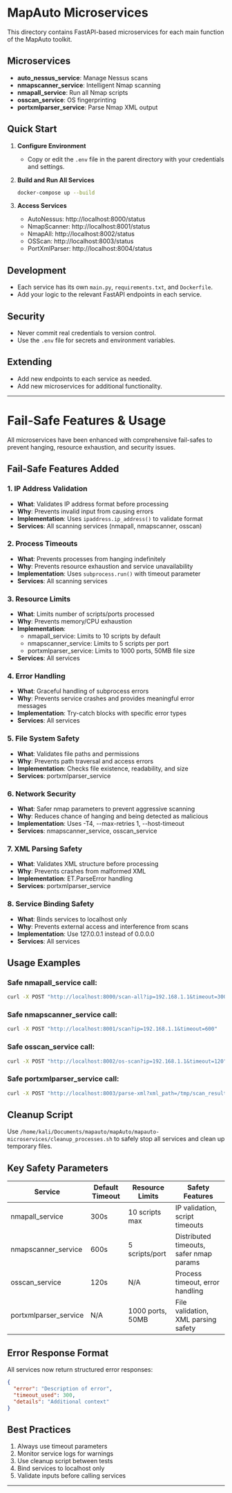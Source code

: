 # MapAuto Microservices

This directory contains FastAPI-based microservices for each main function of the MapAuto toolkit.

## Microservices
- **auto_nessus_service**: Manage Nessus scans
- **nmapscanner_service**: Intelligent Nmap scanning
- **nmapall_service**: Run all Nmap scripts
- **osscan_service**: OS fingerprinting
- **portxmlparser_service**: Parse Nmap XML output

## Quick Start

1. **Configure Environment**
   - Copy or edit the `.env` file in the parent directory with your credentials and settings.

2. **Build and Run All Services**
   ```bash
   docker-compose up --build
   ```

3. **Access Services**
   - AutoNessus:       http://localhost:8000/status
   - NmapScanner:      http://localhost:8001/status
   - NmapAll:          http://localhost:8002/status
   - OSScan:           http://localhost:8003/status
   - PortXmlParser:    http://localhost:8004/status

## Development
- Each service has its own `main.py`, `requirements.txt`, and `Dockerfile`.
- Add your logic to the relevant FastAPI endpoints in each service.

## Security
- Never commit real credentials to version control.
- Use the `.env` file for secrets and environment variables.

## Extending
- Add new endpoints to each service as needed.
- Add new microservices for additional functionality.

---

# Fail-Safe Features & Usage

All microservices have been enhanced with comprehensive fail-safes to prevent hanging, resource exhaustion, and security issues.

## Fail-Safe Features Added

### 1. IP Address Validation
- **What**: Validates IP address format before processing
- **Why**: Prevents invalid input from causing errors
- **Implementation**: Uses `ipaddress.ip_address()` to validate format
- **Services**: All scanning services (nmapall, nmapscanner, osscan)

### 2. Process Timeouts
- **What**: Prevents processes from hanging indefinitely
- **Why**: Prevents resource exhaustion and service unavailability
- **Implementation**: Uses `subprocess.run()` with timeout parameter
- **Services**: All scanning services

### 3. Resource Limits
- **What**: Limits number of scripts/ports processed
- **Why**: Prevents memory/CPU exhaustion
- **Implementation**: 
  - nmapall_service: Limits to 10 scripts by default
  - nmapscanner_service: Limits to 5 scripts per port
  - portxmlparser_service: Limits to 1000 ports, 50MB file size
- **Services**: All services

### 4. Error Handling
- **What**: Graceful handling of subprocess errors
- **Why**: Prevents service crashes and provides meaningful error messages
- **Implementation**: Try-catch blocks with specific error types
- **Services**: All services

### 5. File System Safety
- **What**: Validates file paths and permissions
- **Why**: Prevents path traversal and access errors
- **Implementation**: Checks file existence, readability, and size
- **Services**: portxmlparser_service

### 6. Network Security
- **What**: Safer nmap parameters to prevent aggressive scanning
- **Why**: Reduces chance of hanging and being detected as malicious
- **Implementation**: Uses -T4, --max-retries 1, --host-timeout
- **Services**: nmapscanner_service, osscan_service

### 7. XML Parsing Safety
- **What**: Validates XML structure before processing
- **Why**: Prevents crashes from malformed XML
- **Implementation**: ET.ParseError handling
- **Services**: portxmlparser_service

### 8. Service Binding Safety
- **What**: Binds services to localhost only
- **Why**: Prevents external access and interference from scans
- **Implementation**: Use 127.0.0.1 instead of 0.0.0.0
- **Services**: All services

## Usage Examples

### Safe nmapall_service call:
```bash
curl -X POST "http://localhost:8000/scan-all?ip=192.168.1.1&timeout=300&max_scripts=5"
```

### Safe nmapscanner_service call:
```bash
curl -X POST "http://localhost:8001/scan?ip=192.168.1.1&timeout=600"
```

### Safe osscan_service call:
```bash
curl -X POST "http://localhost:8002/os-scan?ip=192.168.1.1&timeout=120"
```

### Safe portxmlparser_service call:
```bash
curl -X POST "http://localhost:8003/parse-xml?xml_path=/tmp/scan_results.xml"
```

## Cleanup Script
Use `/home/kali/Documents/mapauto/mapAuto/mapauto-microservices/cleanup_processes.sh` to safely stop all services and clean up temporary files.

## Key Safety Parameters

| Service | Default Timeout | Resource Limits | Safety Features |
|---------|----------------|----------------|----------------|
| nmapall_service | 300s | 10 scripts max | IP validation, script timeouts |
| nmapscanner_service | 600s | 5 scripts/port | Distributed timeouts, safer nmap params |
| osscan_service | 120s | N/A | Process timeout, error handling |
| portxmlparser_service | N/A | 1000 ports, 50MB | File validation, XML parsing safety |

## Error Response Format
All services now return structured error responses:
```json
{
  "error": "Description of error",
  "timeout_used": 300,
  "details": "Additional context"
}
```

## Best Practices
1. Always use timeout parameters
2. Monitor service logs for warnings
3. Use cleanup script between tests
4. Bind services to localhost only
5. Validate inputs before calling services

---
